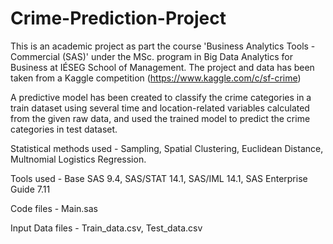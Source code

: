 # Crime-Prediction-Project

This is an academic project as part the course 'Business Analytics Tools - Commercial (SAS)' under the MSc. program in Big Data Analytics for Business at IÉSEG School of Management. The project and data has been taken from a Kaggle competition (https://www.kaggle.com/c/sf-crime)

A predictive model has been created to classify the crime categories in a train dataset using several time and location-related variables calculated from the given raw data, and used the trained model to predict the crime categories in test dataset.

Statistical methods used - Sampling, Spatial Clustering, Euclidean Distance, Multnomial Logistics Regression. 

Tools used - Base SAS 9.4, SAS/STAT 14.1, SAS/IML 14.1, SAS Enterprise Guide 7.11

Code files - Main.sas

Input Data files - Train_data.csv, Test_data.csv
